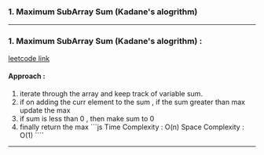 ### 1. Maximum SubArray Sum (Kadane's alogrithm)

------
### 1. Maximum SubArray Sum (Kadane's alogrithm) :

   [leetcode link](https://leetcode.com/problems/maximum-subarray/)
   #### Approach :
   1. iterate through the array and keep track of variable sum.
   2. if on adding the curr element to the sum , if the sum greater than max update the max
   3. if sum is less than 0 , then make sum to 0
   4. finally return the max
    ```js
    Time Complexity : O(n)
    Space Complexity : O(1)
    ````
    
-----
